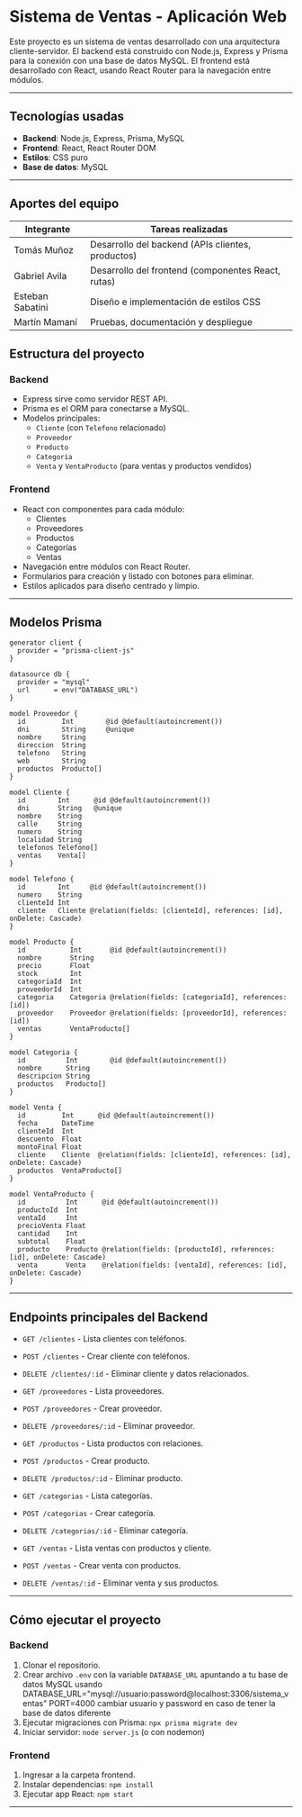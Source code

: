 
# Sistema de Ventas - Aplicación Web

Este proyecto es un sistema de ventas desarrollado con una arquitectura cliente-servidor. El backend está construido con Node.js, Express y Prisma para la conexión con una base de datos MySQL. El frontend está desarrollado con React, usando React Router para la navegación entre módulos.

---

## Tecnologías usadas

- **Backend**: Node.js, Express, Prisma, MySQL
- **Frontend**: React, React Router DOM
- **Estilos**: CSS puro
- **Base de datos**: MySQL

---

## Aportes del equipo

| Integrante          |               Tareas realizadas                        |
|---------------------|--------------------------------------------------------|
| Tomás Muñoz         | Desarrollo del backend (APIs clientes, productos)      |
| Gabriel Avila       | Desarrollo del frontend (componentes React, rutas)     |
| Esteban Sabatini    | Diseño e implementación de estilos CSS                 |
| Martín Mamaní       | Pruebas, documentación y despliegue                    |

## Estructura del proyecto

### Backend

- Express sirve como servidor REST API.
- Prisma es el ORM para conectarse a MySQL.
- Modelos principales:
  - `Cliente` (con `Telefono` relacionado)
  - `Proveedor`
  - `Producto`
  - `Categoria`
  - `Venta` y `VentaProducto` (para ventas y productos vendidos)

### Frontend

- React con componentes para cada módulo:
  - Clientes
  - Proveedores
  - Productos
  - Categorías
  - Ventas
- Navegación entre módulos con React Router.
- Formularios para creación y listado con botones para eliminar.
- Estilos aplicados para diseño centrado y limpio.

---

## Modelos Prisma

```prisma
generator client {
  provider = "prisma-client-js"
}

datasource db {
  provider = "mysql"
  url      = env("DATABASE_URL")
}

model Proveedor {
  id         Int        @id @default(autoincrement())
  dni        String     @unique
  nombre     String
  direccion  String
  telefono   String
  web        String
  productos  Producto[]
}

model Cliente {
  id        Int      @id @default(autoincrement())
  dni       String   @unique
  nombre    String
  calle     String
  numero    String
  localidad String
  telefonos Telefono[]
  ventas    Venta[]
}

model Telefono {
  id        Int     @id @default(autoincrement())
  numero    String
  clienteId Int
  cliente   Cliente @relation(fields: [clienteId], references: [id], onDelete: Cascade)
}

model Producto {
  id           Int       @id @default(autoincrement())
  nombre       String
  precio       Float
  stock        Int
  categoriaId  Int
  proveedorId  Int
  categoria    Categoria @relation(fields: [categoriaId], references: [id])
  proveedor    Proveedor @relation(fields: [proveedorId], references: [id])
  ventas       VentaProducto[]
}

model Categoria {
  id          Int        @id @default(autoincrement())
  nombre      String
  descripcion String
  productos   Producto[]
}

model Venta {
  id         Int      @id @default(autoincrement())
  fecha      DateTime
  clienteId  Int
  descuento  Float
  montoFinal Float
  cliente    Cliente  @relation(fields: [clienteId], references: [id], onDelete: Cascade)
  productos  VentaProducto[]
}

model VentaProducto {
  id          Int      @id @default(autoincrement())
  productoId  Int
  ventaId     Int
  precioVenta Float
  cantidad    Int
  subtotal    Float
  producto    Producto @relation(fields: [productoId], references: [id], onDelete: Cascade)
  venta       Venta    @relation(fields: [ventaId], references: [id], onDelete: Cascade)
}
```

---

## Endpoints principales del Backend

- `GET /clientes` - Lista clientes con teléfonos.
- `POST /clientes` - Crear cliente con teléfonos.
- `DELETE /clientes/:id` - Eliminar cliente y datos relacionados.

- `GET /proveedores` - Lista proveedores.
- `POST /proveedores` - Crear proveedor.
- `DELETE /proveedores/:id` - Eliminar proveedor.

- `GET /productos` - Lista productos con relaciones.
- `POST /productos` - Crear producto.
- `DELETE /productos/:id` - Eliminar producto.

- `GET /categorias` - Lista categorías.
- `POST /categorias` - Crear categoría.
- `DELETE /categorias/:id` - Eliminar categoría.

- `GET /ventas` - Lista ventas con productos y cliente.
- `POST /ventas` - Crear venta con productos.
- `DELETE /ventas/:id` - Eliminar venta y sus productos.

---

## Cómo ejecutar el proyecto

### Backend

1. Clonar el repositorio.
2. Crear archivo `.env` con la variable `DATABASE_URL` apuntando a tu base de datos MySQL usando 
DATABASE_URL="mysql://usuario:password@localhost:3306/sistema_ventas"
PORT=4000
cambiar usuario y password en caso de tener la base de datos diferente
3. Ejecutar migraciones con Prisma: `npx prisma migrate dev`
4. Iniciar servidor: `node server.js` (o con nodemon)

### Frontend

1. Ingresar a la carpeta frontend.
2. Instalar dependencias: `npm install`
3. Ejecutar app React: `npm start`

---

